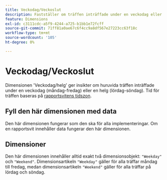```yaml
---
title: Veckodag/Veckoslut
description: Fastställer om träffen inträffade under en veckodag eller en helg.
feature: Dimensions
exl-id: c3111cdc-a5f9-4244-a725-b1bb1e72fcff
source-git-commit: 71ff81a0ae67c6f4cc9a8df567e27223cc63f18c
workflow-type: tm+mt
source-wordcount: '105'
ht-degree: 0%

---
```


# Veckodag/Veckoslut

Dimensionen &#39;Veckodag/helg&#39; ger insikter om huruvida träffen inträffade under en veckodag (måndag-fredag) eller en helg (lördag-söndag). Tid för träffen baseras på [rapportsvitens tidszon](/help/admin/admin/c-manage-report-suites/c-edit-report-suites/general/general-acct-settings-admin.md).

## Fyll den här dimensionen med data

Den här dimensionen fungerar som den ska för alla implementeringar. Om en rapportsvit innehåller data fungerar den här dimensionen.

## Dimensioner

Den här dimensionen innehåller alltid exakt två dimensionsobjekt: `"Weekday"` och `"Weekend"`. Dimensionsartikeln `"Weekday"` gäller för alla träffar måndag till fredag, medan dimensionsartikeln `"Weekend"` gäller för alla träffar på lördag och söndag.

